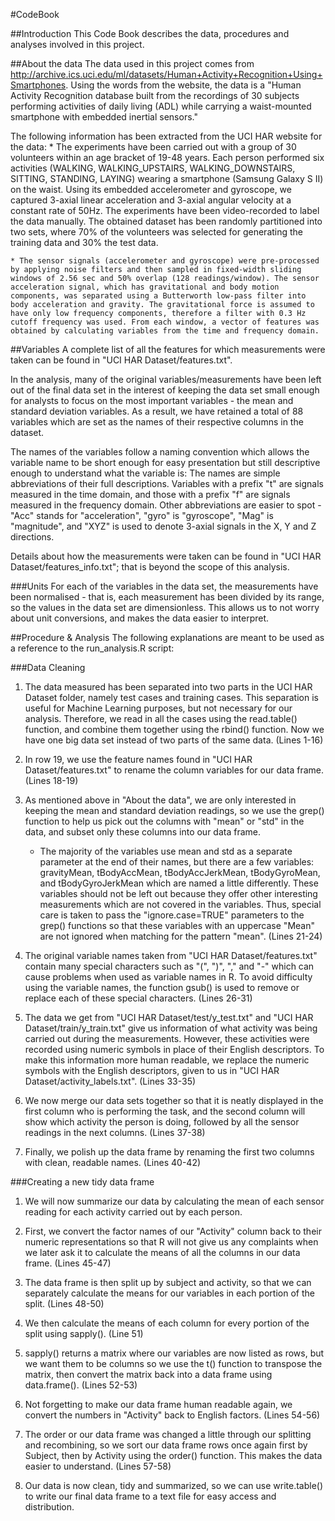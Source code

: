 #CodeBook

##Introduction
This Code Book describes the data, procedures and analyses involved in this project. 


##About the data
The data used in this project comes from http://archive.ics.uci.edu/ml/datasets/Human+Activity+Recognition+Using+Smartphones. Using the words from the website, the data is a "Human Activity Recognition database built from the recordings of 30 subjects performing activities of daily living (ADL) while carrying a waist-mounted smartphone with embedded inertial sensors."

The following information has been extracted from the UCI HAR website for the data:
	* The experiments have been carried out with a group of 30 volunteers within an age bracket of 19-48 years. Each person performed six activities (WALKING, WALKING_UPSTAIRS, WALKING_DOWNSTAIRS, SITTING, STANDING, LAYING) wearing a smartphone (Samsung Galaxy S II) on the waist. Using its embedded accelerometer and gyroscope, we captured 3-axial linear acceleration and 3-axial angular velocity at a constant rate of 50Hz. The experiments have been video-recorded to label the data manually. The obtained dataset has been randomly partitioned into two sets, where 70% of the volunteers was selected for generating the training data and 30% the test data. 

	* The sensor signals (accelerometer and gyroscope) were pre-processed by applying noise filters and then sampled in fixed-width sliding windows of 2.56 sec and 50% overlap (128 readings/window). The sensor acceleration signal, which has gravitational and body motion components, was separated using a Butterworth low-pass filter into body acceleration and gravity. The gravitational force is assumed to have only low frequency components, therefore a filter with 0.3 Hz cutoff frequency was used. From each window, a vector of features was obtained by calculating variables from the time and frequency domain. 

##Variables
A complete list of all the features for which measurements were taken can be found in "UCI HAR Dataset/features.txt".

In the analysis, many of the original variables/measurements have been left out of the final data set in the interest of keeping the data set small enough for analysts to focus on the most important variables - the mean and standard deviation variables. As a result, we have retained a total of 88 variables which are set as the names of their respective columns in the dataset. 

The names of the variables follow a naming convention which allows the variable name to be short enough for easy presentation but still descriptive enough to understand what the variable is: The names are simple abbreviations of their full descriptions. Variables with a prefix "t" are signals measured in the time domain, and those with a prefix "f" are signals measured in the frequency domain. Other abbreviations are easier to spot - "Acc" stands for "acceleration", "gyro" is "gyroscope", "Mag" is "magnitude", and "XYZ" is used to denote 3-axial signals in the X, Y and Z directions.

Details about how the measurements were taken can be found in "UCI HAR Dataset/features_info.txt"; that is beyond the scope of this analysis.

###Units
For each of the variables in the data set, the measurements have been normalised - that is, each measurement has been divided by its range, so the values in the data set are dimensionless. This allows us to not worry about unit conversions, and makes the data easier to interpret. 


##Procedure & Analysis
The following explanations are meant to be used as a reference to the run_analysis.R script:

###Data Cleaning
1. The data measured has been separated into two parts in the UCI HAR Dataset folder, namely test cases and training cases. This separation is useful for Machine Learning purposes, but not necessary for our analysis. Therefore, we read in all the cases using the read.table() function, and combine them together using the rbind() function. Now we have one big data set instead of two parts of the same data.
(Lines 1-16)

2. In row 19, we use the feature names found in "UCI HAR Dataset/features.txt" to rename the column variables for our data frame. 
(Lines 18-19)

3. As mentioned above in "About the data", we are only interested in keeping the mean and standard deviation readings, so we use the grep() function to help us pick out the columns with "mean" or "std" in the data, and subset only these columns into our data frame. 
	* The majority of the variables use mean and std as a separate parameter at the end of their names, but there are a few variables: gravityMean, tBodyAccMean, tBodyAccJerkMean, tBodyGyroMean, and tBodyGyroJerkMean which are named a little differently. These variables should not be left out because they offer other interesting measurements which are not covered in the variables. Thus, special care is taken to pass the "ignore.case=TRUE" parameters to the grep() functions so that these variables with an uppercase "Mean" are not ignored when matching for the pattern "mean". 
(Lines 21-24)

4. The original variable names taken from "UCI HAR Dataset/features.txt" contain many special characters such as "(", ")", "," and "-" which can cause problems when used as variable names in R. To avoid difficulty using the variable names, the function gsub() is used to remove or replace each of these special characters. 
(Lines 26-31)

5. The data we get from "UCI HAR Dataset/test/y\_test.txt" and "UCI HAR Dataset/train/y\_train.txt" give us information of what activity was being carried out during the measurements. However, these activities were recorded using numeric symbols in place of their English descriptors. To make this information more human readable, we replace the numeric symbols with the English descriptors, given to us in "UCI HAR Dataset/activity_labels.txt".
(Lines 33-35)

6. We now merge our data sets together so that it is neatly displayed in the first column who is performing the task, and the second column will show which activity the person is doing, followed by all the sensor readings in the next columns.
(Lines 37-38)

7. Finally, we polish up the data frame by renaming the first two columns with clean, readable names.
(Lines 40-42)

###Creating a new tidy data frame
1. We will now summarize our data by calculating the mean of each sensor reading for each activity carried out by each person. 

2. First, we convert the factor names of our "Activity" column back to their numeric representations so that R will not give us any complaints when we later ask it to calculate the means of all the columns in our data frame.
(Lines 45-47)

3. The data frame is then split up by subject and activity, so that we can separately calculate the means for our variables in each portion of the split. 
(Lines 48-50)

4. We then calculate the means of each column for every portion of the split using sapply(). 
(Line 51)

5. sapply() returns a matrix where our variables are now listed as rows, but we want them to be columns so we use the t() function to transpose the matrix, then convert the matrix back into a data frame using data.frame().
(Lines 52-53) 

6. Not forgetting to make our data frame human readable again, we convert the numbers in "Activity" back to English factors.
(Lines 54-56)

7. The order or our data frame was changed a little through our splitting and recombining, so we sort our data frame rows once again first by Subject, then by Activity using the order() function. This makes the data easier to understand.
(Lines 57-58)

8. Our data is now clean, tidy and summarized, so we can use write.table() to write our final data frame to a text file for easy access and distribution.


